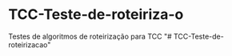 # TCC-Teste-de-roteiriza-o
Testes de algoritmos de roteirização para TCC
"# TCC-Teste-de-roteirizacao" 
